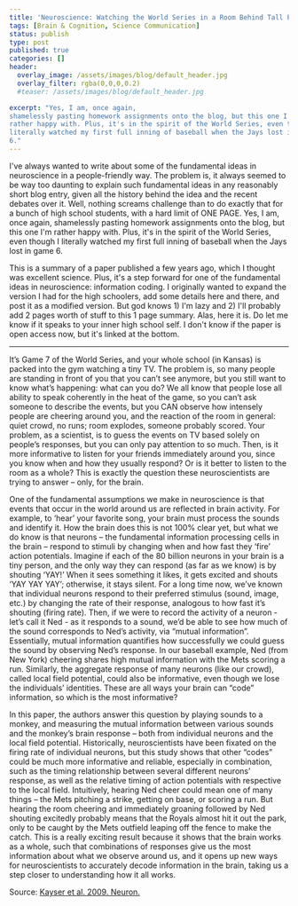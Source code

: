 ```yaml
---
title: 'Neuroscience: Watching the World Series in a Room Behind Tall People.'
tags: [Brain & Cognition, Science Communication]
status: publish
type: post
published: true
categories: []
header:
  overlay_image: /assets/images/blog/default_header.jpg
  overlay_filter: rgba(0,0,0,0.2)
  #teaser: /assets/images/blog/default_header.jpg

excerpt: "Yes, I am, once again,
shamelessly pasting homework assignments onto the blog, but this one I'm
rather happy with. Plus, it's in the spirit of the World Series, even though I
literally watched my first full inning of baseball when the Jays lost in game
6."
---
```

I've always wanted to write about some of the fundamental ideas in
neuroscience in a people-friendly way. The problem is, it always seemed to be
way too daunting to explain such fundamental ideas in any reasonably short
blog entry, given all the history behind the idea and the recent debates over
it. Well, nothing screams challenge than to do exactly that for a bunch of
high school students, with a hard limit of ONE PAGE. Yes, I am, once again,
shamelessly pasting homework assignments onto the blog, but this one I'm
rather happy with. Plus, it's in the spirit of the World Series, even though I
literally watched my first full inning of baseball when the Jays lost in game
6.

This is a summary of a paper published a few years ago, which I thought was
excellent science. Plus, it's a step forward for one of the fundamental ideas
in neuroscience: information coding. I originally wanted to expand the version
I had for the high schoolers, add some details here and there, and post it as
a modified version. But god knows 1) I'm lazy and 2) I'll probably add 2 pages
worth of stuff to this 1 page summary. Alas, here it is. Do let me know if it
speaks to your inner high school self. I don't know if the paper is open
access now, but it's linked at the bottom.

* * *

It’s Game 7 of the World Series, and your whole school (in Kansas) is packed
into the gym watching a tiny TV. The problem is, so many people are standing
in front of you that you can’t see anymore, but you still want to know what’s
happening: what can you do? We all know that people lose all ability to speak
coherently in the heat of the game, so you can’t ask someone to describe the
events, but you CAN observe how intensely people are cheering around you, and
the reaction of the room in general: quiet crowd, no runs; room explodes,
someone probably scored. Your problem, as a scientist, is to guess the events
on TV based solely on people’s responses, but you can only pay attention to so
much. Then, is it more informative to listen for your friends immediately
around you, since you know when and how they usually respond? Or is it better
to listen to the room as a whole? This is exactly the question these
neuroscientists are trying to answer – only, for the brain.

One of the fundamental assumptions we make in neuroscience is that events that
occur in the world around us are reflected in brain activity. For example, to
‘hear’ your favorite song, your brain must process the sounds and identify it.
How the brain does this is not 100% clear yet, but what we do know is that
neurons – the fundamental information processing cells in the brain – respond
to stimuli by changing when and how fast they ‘fire’ action potentials.
Imagine if each of the 80 billion neurons in your brain is a tiny person, and
the only way they can respond (as far as we know) is by shouting ‘YAY!’ When
it sees something it likes, it gets excited and shouts ‘YAY YAY YAY’;
otherwise, it stays silent. For a long time now, we’ve known that individual
neurons respond to their preferred stimulus (sound, image, etc.) by changing
the rate of their response, analogous to how fast it’s shouting (firing rate).
Then, if we were to record the activity of a neuron - let’s call it Ned - as
it responds to a sound, we’d be able to see how much of the sound corresponds
to Ned’s activity, via “mutual information”. Essentially, mutual information
quantifies how successfully we could guess the sound by observing Ned’s
response. In our baseball example, Ned (from New York) cheering shares high
mutual information with the Mets scoring a run. Similarly, the aggregate
response of many neurons (like our crowd), called local field potential, could
also be informative, even though we lose the individuals’ identities. These
are all ways your brain can “code” information, so which is the most
informative?

In this paper, the authors answer this question by playing sounds to a monkey,
and measuring the mutual information between various sounds and the monkey’s
brain response – both from individual neurons and the local field potential.
Historically, neuroscientists have been fixated on the firing rate of
individual neurons, but this study shows that other “codes” could be much more
informative and reliable, especially in combination, such as the timing
relationship between several different neurons’ response, as well as the
relative timing of action potentials with respective to the local field.
Intuitively, hearing Ned cheer could mean one of many things – the Mets
pitching a strike, getting on base, or scoring a run. But hearing the room
cheering and immediately groaning followed by Ned shouting excitedly probably
means that the Royals almost hit it out the park, only to be caught by the
Mets outfield leaping off the fence to make the catch. This is a really
exciting result because it shows that the brain works as a whole, such that
combinations of responses give us the most information about what we observe
around us, and it opens up new ways for neuroscientists to accurately decode
information in the brain, taking us a step closer to understanding how it all
works.

Source: [Kayser et al. 2009. Neuron.](http://www.sciencedirect.com/science/article/pii/S0896627309000750)
